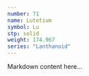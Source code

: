 ```yaml
---
number: 71
name: Lutetium
symbol: Lu
stp: solid
weight: 174.967
series: "Lanthanoid"
---
```


Markdown content here...
